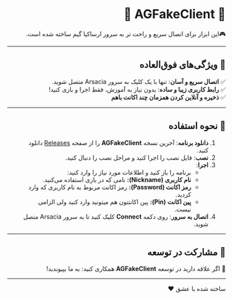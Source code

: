 <div dir="rtl" align="right">

# 🌟 AGFakeClient 🌟

‎🎮‫این ابزار برای اتصال سریع و راحت تر به سرور ارساکیا گیم ساخته شده است.‬‎  
 

---

## 🚀 ویژگی‌های فوق‌العاده

✅ **اتصال سریع و آسان**: تنها با یک کلیک به سرور Arsacia متصل شوید.  
✅ **رابط کاربری زیبا و ساده**: بدون نیاز به آموزش، فقط اجرا و بازی کنید!  
✅ **ذخیره و آنلاین کردن همزمان چند اکانت باهم** <br> 

---

## 🎯 نحوه استفاده

<ol>
  <li><b>دانلود برنامه</b>: آخرین نسخه <b>AGFakeClient</b> را از صفحه <a href="https://github.com/MoBiNMN/AGFakeClient/releases">Releases</a> دانلود کنید.</li>
  <li><b>نصب</b>: فایل نصب را اجرا کنید و مراحل نصب را دنبال کنید.</li>
  <li><b>اجرا</b>:
    <ul>
      <li>برنامه را باز کنید و اطلاعات مورد نیاز را وارد کنید:</li>
      <li><b>نام کاربری (Nickname):</b> نامی که در بازی استفاده می‌کنید.</li>
      <li><b>رمز اکانت (Password):</b> رمز اکانت مربوط به نام کاربری که وارد کردید.</li>
      <li><b>پین اکانت (Pin):</b> پین اکانتتون هم میتونید وارد کنید ولی الزامی نیست.</li>
    </ul>
  </li>
  <li><b>اتصال به سرور</b>: روی دکمه <b>Connect</b> کلیک کنید تا به سرور Arsacia متصل شوید.</li>
</ol>

---

## 🤝 مشارکت در توسعه

🌟 اگر علاقه دارید در توسعه **AGFakeClient** همکاری کنید: به ما بپیوندید! 

---

ساخته شده با عشق ❤️

</div>
